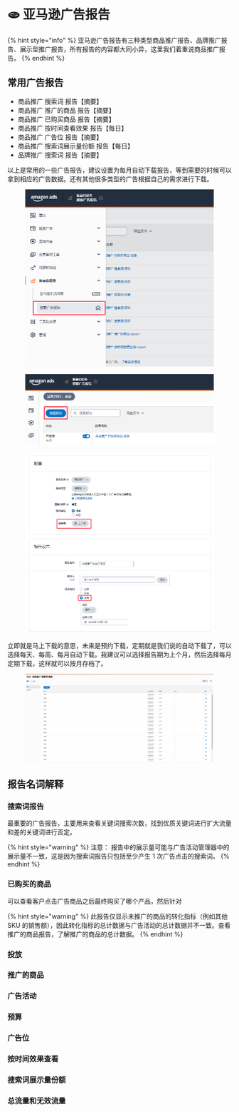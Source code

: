 # 🫓 亚马逊广告报告

{% hint style="info" %}
亚马逊广告报告有三种类型商品推广报告、品牌推广报告、展示型推广报告，所有报告的内容都大同小异，这里我们着重说商品推广报告。
{% endhint %}

## 常用广告报告

* 商品推广 搜索词 报告【摘要】
* 商品推广 推广的商品 报告【摘要】
* 商品推广 已购买商品 报告【摘要】
* 商品推广 按时间查看效果 报告【每日】
* 商品推广 广告位 报告【摘要】
* 商品推广 搜索词展示量份额 报告【每日】
* 品牌推广 搜索词 报告【摘要】

以上是常用的一些广告报告，建议设置为每月自动下载报告，等到需要的时候可以拿到相应的广告数据。还有其他很多类型的广告根据自己的需求进行下载。

<figure><img src="../../../.gitbook/assets/image.png" alt=""><figcaption></figcaption></figure>

<figure><img src="../../../.gitbook/assets/image (1).png" alt=""><figcaption></figcaption></figure>

<figure><img src="../../../.gitbook/assets/image (2).png" alt=""><figcaption></figcaption></figure>

立即就是马上下载的意思，未来是预约下载，定期就是我们说的自动下载了，可以选择每天、每周、每月自动下载。我建议可以选择报告期为上个月，然后选择每月定期下载，这样就可以按月存档了。

<figure><img src="../../../.gitbook/assets/image (3).png" alt=""><figcaption></figcaption></figure>

## 报告名词解释

### 搜索词报告

最重要的广告报告，主要用来查看关键词搜索次数，找到优质关键词进行扩大流量和差的关键词进行否定。

{% hint style="warning" %}
注意： 报告中的展示量可能与广告活动管理器中的展示量不一致，这是因为搜索词报告只包括至少产生 1 次广告点击的搜索词。
{% endhint %}

### 已购买的商品

可以查看客户点击广告商品之后最终购买了哪个产品，然后针对

{% hint style="warning" %}
此报告仅显示未推广的商品的转化指标（例如其他 SKU 的销售额），因此转化指标的总计数据与广告活动的总计数据并不一致。查看推广的商品报告，了解推广的商品的总计数据。
{% endhint %}

### 投放

### 推广的商品

### 广告活动

### 预算

### 广告位

###

### 按时间效果查看

### 搜索词展示量份额

### 总流量和无效流量

